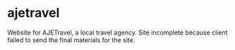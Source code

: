 ajetravel
=========
Website for AJETravel, a local travel agency.  Site incomplete because client failed to send the final materials for the site.
